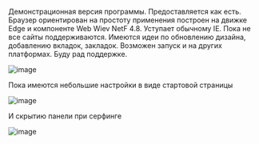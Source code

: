 Демонстрационная версия программы. Предоставляется как есть.
Браузер ориентирован на простоту применения построен на движке Edge и компонентe Web Wiev NetF 4.8. Уступает обычному IE. Пока не все сайты поддерживаются.
Имеются идеи по обновлению дизайна, добавлению вкладок, закладок. Возможен запуск и на других платформах.
Буду рад поддержке.

![image](https://github.com/KingDog25/SimpleBrowser2WinForms_NetFr_4_8/assets/99288384/7ebdd830-184e-4ec2-9b2e-2a2a3a7d221d)

Пока имеются небольшие настройки в виде стартовой страницы

![image](https://github.com/KingDog25/SimpleBrowser2WinForms_NetFr_4_8/assets/99288384/77f06e1a-d367-4288-b4b0-a33bbf2c8a28)

И скрытию панели при серфинге

![image](https://github.com/KingDog25/SimpleBrowser2WinForms_NetFr_4_8/assets/99288384/89661616-9a11-4323-9041-9bc193fea64e)


